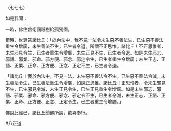 （七七七）

如是我聞：

一時，佛住舍衛國祇樹給孤獨園。

爾時，世尊告諸比丘：「於內法中，我不見一法令未生惡不善法生，已生惡不善法重生令增廣，未生善法不生，已生者令退，所謂不正思惟。諸比丘！不正思惟者，未生邪見令生，已生者重生令增廣，未生正見不生，已生者令退。如是未生邪志、邪語、邪業、邪命、邪方便、邪念、邪定令生，已生者重生令增廣；未生正志、正語、正業、正命、正方便、正念、正定不生，已生者令退。

「諸比丘！我於內法中，不見一法，未生惡不善法令不生，已生惡不善法令滅，未生善法令生，已生善法重生令增廣，如說正思惟。諸比丘！正思惟者，令未生邪見不生，已生邪見令滅，未生正見令生，已生正見重生令增廣。如是未生邪志、邪語、邪業、邪命、邪方便、邪念、邪定令不生，已生者令滅，未生正志、正語、正業、正命、正方便、正念、正定令生，已生者重生令增廣。」

佛說此經已，諸比丘聞佛所說，歡喜奉行。



#八正道
